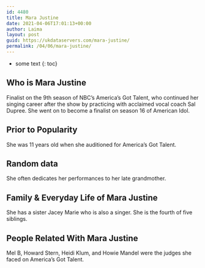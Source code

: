 ```yaml
---
id: 4480
title: Mara Justine
date: 2021-04-06T17:01:13+00:00
author: Laima
layout: post
guid: https://ukdataservers.com/mara-justine/
permalink: /04/06/mara-justine/
---
```


* some text
{: toc}


## Who is Mara Justine
                  
                  
                  
Finalist on the 9th season of NBC&#8217;s America&#8217;s Got Talent, who continued her singing career after the show by practicing with acclaimed vocal coach Sal Dupree. She went on to become a finalist on season 16 of American Idol.
                  
              
            
              
            
                
                
                
## Prior to Popularity
                  
                  
                  
She was 11 years old when she auditioned for America&#8217;s Got Talent. 
                  
              
            
              
            
                
                
                
## Random data
                  
                  
                  
She often dedicates her performances to her late grandmother. 
                  
              
            
              
            
                
                
                
## Family & Everyday Life of Mara Justine
                  
                  
                  
She has a sister Jacey Marie who is also a singer. She is the fourth of five siblings. 
                  
              
            
              
            
                
                
                
## People Related With Mara Justine
                  
                  
                  
Mel B, Howard Stern, Heidi Klum, and Howie Mandel were the judges she faced on America&#8217;s Got Talent. 
                  
              
            
              
            
                
              
            
              
              
            
            
              
            
          
          
          